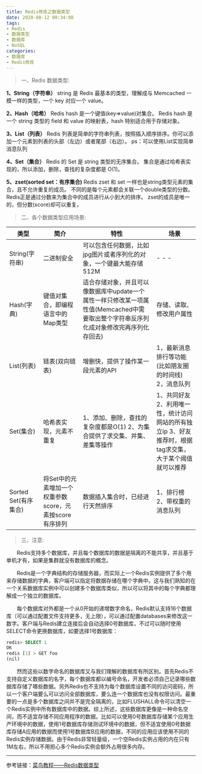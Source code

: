 ```yaml
---
title: Redis修炼之数据类型
date: 2020-08-12 00:34:08
tags: 
- Redis
- 数据类型
- 数据库
- NoSQL
categories: 
- 数据库
- Redis修炼
---
```


>一、Redis 数据类型:

**1、String（字符串）**
string 是 Redis 最基本的类型，理解成与 Memcached 一模一样的类型，一个 key 对应一个 value。

**2、Hash（哈希）**
Redis hash 是一个键值(key=>value)对集合。
Redis hash 是一个 string 类型的 field 和 value 的映射表，hash 特别适合用于存储对象。

<!--more-->

**3、List（列表）**
Redis 列表是简单的字符串列表，按照插入顺序排序。你可以添加一个元素到列表的头部（左边）或者尾部（右边）。
ps：可以使用List实现简单消息队列

**4、Set（集合）**
Redis 的 Set 是 string 类型的无序集合。
集合是通过哈希表实现的，所以添加，删除，查找的复杂度都是 O(1)。

**5、zset(sorted set：有序集合)**
Redis zset 和 set 一样也是string类型元素的集合，且不允许重复的成员。
不同的是每个元素都会关联一个double类型的分数。Redis正是通过分数来为集合中的成员进行从小到大的排序。
zset的成员是唯一的，但分数(score)却可以重复。

>二、各个数据类型应用场景:

|类型|	简介|	特性|	场景|
|----|----|-----|----|
|String(字符串)|	二进制安全 | 可以包含任何数据，比如jpg图片或者序列化的对象，一个键最大能存储512M	| - - -|
|Hash(字典)	| 键值对集合，即编程语言中的Map类型 | 适合存储对象，并且可以像数据库中update一个属性一样只修改某一项属性值(Memcached中需要取出整个字符串反序列化成对象修改完再序列化存回去) | 存储、读取、修改用户属性|
|List(列表)	| 链表(双向链表)	| 增删快，提供了操作某一段元素的API	| 1，最新消息排行等功能(比如朋友圈的时间线) 2，消息队列 |
|Set(集合)	| 哈希表实现，元素不重复 | 1、添加、删除，查找的复杂度都是O(1) 2、为集合提供了求交集、并集、差集等操作	| 1、共同好友 2、利用唯一性，统计访问网站的所有独立ip 3、好友推荐时，根据tag求交集，大于某个阈值就可以推荐|
|Sorted Set(有序集合) | 将Set中的元素增加一个权重参数score，元素按score有序排列 | 数据插入集合时，已经进行天然排序 | 1、排行榜 2、带权重的消息队列 |

>三、注意:

&emsp;&emsp;Redis支持多个数据库，并且每个数据库的数据是隔离的不能共享，并且基于单机才有，如果是集群就没有数据库的概念。

&emsp;&emsp;Redis是一个字典结构的存储服务器，而实际上一个Redis实例提供了多个用来存储数据的字典，客户端可以指定将数据存储在哪个字典中。这与我们熟知的在一个关系数据库实例中可以创建多个数据库类似，所以可以将其中的每个字典都理解成一个独立的数据库。

&emsp;&emsp;每个数据库对外都是一个从0开始的递增数字命名，Redis默认支持16个数据库（可以通过配置文件支持更多，无上限），可以通过配置databases来修改这一数字。客户端与Redis建立连接后会自动选择0号数据库，不过可以随时使用SELECT命令更换数据库，如要选择1号数据库：
```sql
redis> SELECT 1
OK
redis [1] > GET foo
(nil)
```

&emsp;&emsp;然而这些以数字命名的数据库又与我们理解的数据库有所区别。首先Redis不支持自定义数据库的名字，每个数据库都以编号命名，开发者必须自己记录哪些数据库存储了哪些数据。另外Redis也不支持为每个数据库设置不同的访问密码，所以一个客户端要么可以访问全部数据库，要么连一个数据库也没有权限访问。最重要的一点是多个数据库之间并不是完全隔离的，比如FLUSHALL命令可以清空一个Redis实例中所有数据库中的数据。综上所述，这些数据库更像是一种命名空间，而不适宜存储不同应用程序的数据。比如可以使用0号数据库存储某个应用生产环境中的数据，使用1号数据库存储测试环境中的数据，但不适宜使用0号数据库存储A应用的数据而使用1号数据库B应用的数据，不同的应用应该使用不同的Redis实例存储数据。由于Redis非常轻量级，一个空Redis实例占用的内在只有1M左右，所以不用担心多个Redis实例会额外占用很多内存。

******
参考链接：[菜鸟教程——Redis数据类型](https://www.runoob.com/redis/redis-data-types.html)  